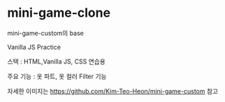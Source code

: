 # mini-game-clone

mini-game-custom의 base

Vanilla JS Practice

스택 : HTML,Vanilla JS, CSS 연습용

주요 기능 : 옷 파트, 옷 컬러 Filter 기능

자세한 이미지는 https://github.com/Kim-Teo-Heon/mini-game-custom 참고

